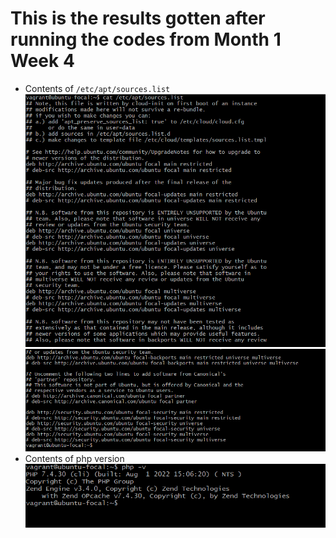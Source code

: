 # This is the results gotten after running the codes from Month 1 Week 4
<ul>
    <li>Contents of <code>/etc/apt/sources.list</code>
    <img src="./Images/phpfile1.png"/>
    <img src="./Images/phpfile2.png">
    </li>
    <li>Contents of php version
    <img src="./Images/php-v.png"/>
    </li>
</ul>